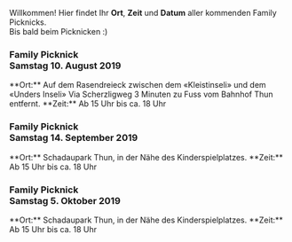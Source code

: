 Willkommen! Hier findet Ihr **Ort**, **Zeit** und **Datum** aller kommenden Family Picknicks.<br>Bis bald beim Picknicken :)<br>

<h3>Family Picknick<br>Samstag 10. August 2019</h3>
**Ort:** Auf dem Rasendreieck zwischen dem «Kleistinseli» und dem «Unders Inseli» 
Via Scherzligweg 3 Minuten zu Fuss vom Bahnhof Thun entfernt.
**Zeit:** Ab 15 Uhr bis ca. 18 Uhr
<h3>Family Picknick<br>Samstag 14. September 2019</h3>
**Ort:** Schadaupark Thun, in der Nähe des Kinderspielplatzes.
**Zeit:** Ab 15 Uhr bis ca. 18 Uhr
<h3>Family Picknick<br>Samstag 5. Oktober 2019</h3>
**Ort:** Schadaupark Thun, in der Nähe des Kinderspielplatzes.
**Zeit:** Ab 15 Uhr bis ca. 18 Uhr
